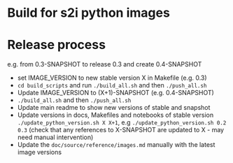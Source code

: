 # Build for s2i python images

# Release process

e.g. from 0.3-SNAPSHOT to release 0.3 and create 0.4-SNAPSHOT

 * set IMAGE_VERSION to new stable version X in Makefile (e.g. 0.3)
  * ```cd build_scripts``` and run ```./build_all.sh``` and then ```./push_all.sh```
 * Update IMAGE_VERSION to (X+1)-SNAPSHOT (e.g. 0.4-SNAPSHOT)
  * ```./build_all.sh``` and then ```./push_all.sh```
 * Update main readme to show new versions of stable and snapshot
 * Update versions in docs, Makefiles and notebooks of stable version
    ``` ./update_python_version.sh X X+1```, e.g ```./update_python_version.sh 0.2 0.3```
    (check that any references to X-SNAPSHOT are updated to X - may need manual intervention)
 * Update the `doc/source/reference/images.md` manually with the latest image versions
